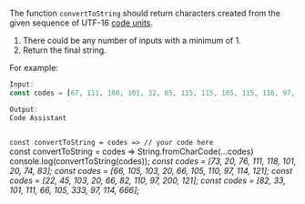 The function `convertToString` should return characters created from the given sequence of UTF-16 [code units](https://developer.mozilla.org/en-US/docs/Glossary/Code_unit#:~:text=A%20character%20encoding%20system%20uses,on%20these%2016%2Dbit%20units.).

1. There could be any number of inputs with a minimum of 1.
2. Return the final string.

For example:
```js
Input:
const codes = [67, 111, 100, 101, 32, 65, 115, 115, 105, 115, 116, 97, 110, 116];

Output:
Code Assistant
```
<codeblock language="javascript" type="exercise" testMode="multipleInput">
<code>
const convertToString = codes => // your code here
</code>

<solution>
const convertToString = codes => String.fromCharCode(...codes)
</solution>

<testcases>
<caller>
console.log(convertToString(codes));
</caller>
<testcase>
<i>
const codes = [73, 20, 76, 111, 118, 101, 20, 74, 83];
</i>
</testcase>
<testcase>
<i>
const codes = [66, 105, 103, 20, 66, 105, 110, 97, 114, 121];
</i>
</testcase>
<testcase>
<i>
const codes = [22, 45, 103, 20, 66, 82, 110, 97, 200, 121];
</i>
</testcase>
<testcase>
<i>
const codes = [82, 33, 101, 111, 66, 105, 333, 97, 114, 666];
</i>
</testcase>
</testcases>
</codeblock>
